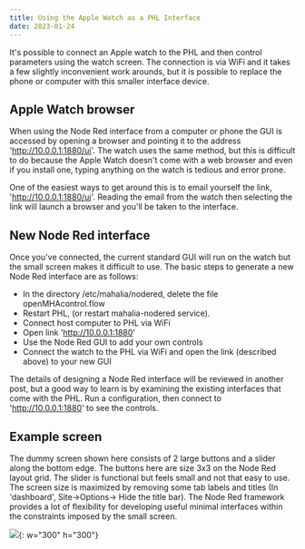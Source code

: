 ```yaml
---
title: Using the Apple Watch as a PHL Interface
date: 2023-01-24
---
```


It's possible to connect an Apple watch to the PHL and then control parameters using the watch screen. The connection is via WiFi and it takes a few slightly inconvenient work arounds, but it is possible to replace the phone or computer with this smaller interface device.

## Apple Watch browser
When using the Node Red interface from a computer or phone the GUI is accessed by opening a browser and pointing it to the address 'http://10.0.0.1:1880/ui'. The watch uses the same method, but this is difficult to do because the Apple Watch doesn't come with a web browser and even if you install one, typing anything on the watch is tedious and error prone.

One of the easiest ways to get around this is to email yourself the link, 'http://10.0.0.1:1880/ui'. Reading the email from the watch then selecting the link will launch a browser and you'll be taken to the interface.


## New Node Red interface 
Once you've connected, the current standard GUI will run on the watch but the small screen makes it difficult to use. The basic steps to generate a new Node Red interface are as follows:
* In the directory /etc/mahalia/nodered, delete the file openMHAcontrol.flow
* Restart PHL, (or restart mahalia-nodered service).
* Connect host computer to PHL via WiFi
* Open link 'http://10.0.0.1:1880'
* Use the Node Red GUI to add your own controls
* Connect the watch to the PHL via WiFi and open the link (described above) to your new GUI

The details of designing a Node Red interface will be reviewed in another post, but a good way to learn is by examining the existing interfaces that come with the PHL. Run a configuration, then connect to 'http://10.0.0.1:1880' to see the controls.

## Example screen
The dummy screen shown here consists of 2 large buttons and a slider along the bottom edge. The buttons here are size 3x3 on the Node Red layout grid. The slider is functional but feels small and not that easy to use. The screen size is maximized by removing some tab labels and titles (In 'dashboard', Site->Options-> Hide the title bar). The Node Red framework provides a lot of flexibility for developing useful minimal interfaces within the constraints imposed by the small screen. 

![](../../assets/images/watch2.jpg){: w="300" h="300"} 



